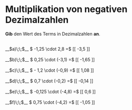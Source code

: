 <!--
version:  0.0.1

language: de

@style
main > *:not(:last-child) {
  margin-bottom: 3rem;
}

input {
    text-align: center;
}

.flex-container {
    display: flex;
    flex-wrap: wrap;
    align-items: stretch;
    gap: 20px;
}

.flex-child {
    flex: 1;
    min-width: 350px;
    margin-right: 20px;
}

@media (max-width: 400px) {
    .flex-child {
        flex: 100%;
        margin-right: 0;
    }
}
@end

formula: \carry   \textcolor{red}{\scriptsize #1}
formula: \digit   \rlap{\carry{#1}}\phantom{#2}#2
formula: \permil  \text{‰}

import: https://raw.githubusercontent.com/LiaTemplates/Tikz-Jax/main/README.md

script: https://cdn.jsdelivr.net/gh/LiaTemplates/Tikz-Jax@main/dist/index.js


tags: Multiplikation, Negative Zahlen, Dezimalzahlen, leicht, niedrig, Angeben

comment: Multipliziere negative Dezimalzahlen im Kopf.

author: Martin Lommatzsch

-->




# Multiplikation von negativen Dezimalzahlen

**Gib** den Wert des Terms in Dezimalzahlen **an**.

<section class="flex-container">

<div class="flex-child">
<br>
__$a)\;\;$__ $ -1,25 \cdot 2,8 =$ [[  -3,5  ]]
<br>
</div> 
<div class="flex-child">
<br>
__$b)\;\;$__ $ 0,25 \cdot (-3,1) =$ [[  -1,65  ]]
<br>
</div> 
<div class="flex-child">
<br>
__$c)\;\;$__ $ - 1,2 \cdot (-0,9) =$ [[  1,08  ]]
<br>
</div> 
<div class="flex-child">
<br>
__$d)\;\;$__ $ 0,7 \cdot (-0,2) =$ [[  -0,14  ]]
<br>
</div> 
<div class="flex-child">
<br>
__$e)\;\;$__ $ -0,125 \cdot (-4,8) =$ [[  0,6  ]]
<br>
</div> 
<div class="flex-child">
<br>
__$f)\;\;$__ $ 0,75 \cdot (-4,2) =$ [[  -1,05  ]]
<br>
</div> 
</section>
<br>
<br>
<br>
<br>

